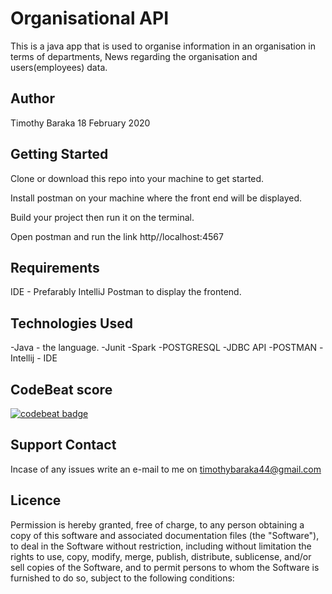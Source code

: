 #  Organisational API
This is a java app that is used to organise information in an organisation
in terms of departments, News regarding the organisation and users(employees) data.

## Author
Timothy Baraka 18 February 2020

## Getting Started
Clone or download this repo into your machine to get started.

Install postman on your machine where the front end will be displayed.

Build your project then run it on the terminal.

Open postman and run the link http//localhost:4567

## Requirements
IDE - Prefarably IntelliJ
Postman to display the frontend.

## Technologies Used
-Java - the language. 
-Junit
-Spark
-POSTGRESQL
-JDBC API
-POSTMAN
-Intellij - IDE

## CodeBeat score
[![codebeat badge](https://codebeat.co/badges/7abd084c-8f23-4aae-b39d-19c49b1ddfa6)](https://codebeat.co/projects/github-com-timothybaraka-organisationalapi-dev)

## Support Contact
Incase of any issues write an e-mail to me on timothybaraka44@gmail.com

## Licence
Permission is hereby granted, free of charge, to any person obtaining a copy of this software and associated documentation files (the "Software"), to deal in the Software without restriction, including without limitation the rights to use, copy, modify, merge, publish, distribute, sublicense, and/or sell copies of the Software, and to permit persons to whom the Software is furnished to do so, subject to the following conditions:

